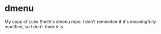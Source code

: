 # dmenu
My copy of Luke Smith's dmenu repo. I don't remember if it's meaningfully modified, so I don't think it is.
